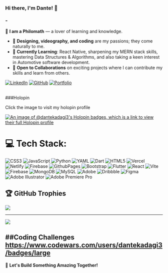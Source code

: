 
### Hi there, I'm Dante! 👋<br><br>- 
👀 **I am a Philomath** — a lover of learning and knowledge.<br>
- 🎨 **Designing, videography, and coding** are my passions; they come naturally to me.<br>
- 🌱 **Currently Learning**: React Native, sharpening my MERN stack skills, mastering Data Structures & Algorithms, and also taking a keen interest in Automotive software development.<br>
- 💞️ **Open to Collaborations** on exciting projects where I can contribute my skills and learn from others.<br>


[![LinkedIn](https://img.shields.io/badge/LinkedIn-Connect-blue?style=for-the-badge&logo=linkedin)](your-linkedin-url)
[![GitHub](https://img.shields.io/badge/GitHub-Follow-black?style=for-the-badge&logo=github)](your-github-url)
[![Portfolio](https://img.shields.io/badge/Portfolio-Explore-orange?style=for-the-badge&logo=web)](your-portfolio-url)<br><br>

###Holopin<br>

Click the image  to visit my holopin profile


[![An image of @dantekadagi3's Holopin badges, which is a link to view their full Holopin profile](https://holopin.me/dantekadagi3)](https://holopin.io/@dantekadagi3)




# 💻 Tech Stack:
![CSS3](https://img.shields.io/badge/css3-%231572B6.svg?style=for-the-badge&logo=css3&logoColor=white) ![JavaScript](https://img.shields.io/badge/javascript-%23323330.svg?style=for-the-badge&logo=javascript&logoColor=%23F7DF1E) ![Python](https://img.shields.io/badge/python-3670A0?style=for-the-badge&logo=python&logoColor=ffdd54) ![YAML](https://img.shields.io/badge/yaml-%23ffffff.svg?style=for-the-badge&logo=yaml&logoColor=151515) ![Dart](https://img.shields.io/badge/dart-%230175C2.svg?style=for-the-badge&logo=dart&logoColor=white) ![HTML5](https://img.shields.io/badge/html5-%23E34F26.svg?style=for-the-badge&logo=html5&logoColor=white) ![Vercel](https://img.shields.io/badge/vercel-%23000000.svg?style=for-the-badge&logo=vercel&logoColor=white) ![Netlify](https://img.shields.io/badge/netlify-%23000000.svg?style=for-the-badge&logo=netlify&logoColor=#00C7B7) ![Firebase](https://img.shields.io/badge/firebase-%23039BE5.svg?style=for-the-badge&logo=firebase) ![GithubPages](https://img.shields.io/badge/github%20pages-121013?style=for-the-badge&logo=github&logoColor=white) ![Bootstrap](https://img.shields.io/badge/bootstrap-%238511FA.svg?style=for-the-badge&logo=bootstrap&logoColor=white) ![Flutter](https://img.shields.io/badge/Flutter-%2302569B.svg?style=for-the-badge&logo=Flutter&logoColor=white)  ![React](https://img.shields.io/badge/react-%2320232a.svg?style=for-the-badge&logo=react&logoColor=%2361DAFB) ![Vite](https://img.shields.io/badge/vite-%23646CFF.svg?style=for-the-badge&logo=vite&logoColor=white) ![Firebase](https://img.shields.io/badge/firebase-a08021?style=for-the-badge&logo=firebase&logoColor=ffcd34) ![MongoDB](https://img.shields.io/badge/MongoDB-%234ea94b.svg?style=for-the-badge&logo=mongodb&logoColor=white) ![MySQL](https://img.shields.io/badge/mysql-4479A1.svg?style=for-the-badge&logo=mysql&logoColor=white) ![Adobe](https://img.shields.io/badge/adobe-%23FF0000.svg?style=for-the-badge&logo=adobe&logoColor=white) ![Dribbble](https://img.shields.io/badge/Dribbble-EA4C89?style=for-the-badge&logo=dribbble&logoColor=white) ![Figma](https://img.shields.io/badge/figma-%23F24E1E.svg?style=for-the-badge&logo=figma&logoColor=white) ![Adobe Illustrator](https://img.shields.io/badge/adobe%20illustrator-%23FF9A00.svg?style=for-the-badge&logo=adobe%20illustrator&logoColor=white) ![Adobe Premiere Pro](https://img.shields.io/badge/Adobe%20Premiere%20Pro-9999FF.svg?style=for-the-badge&logo=Adobe%20Premiere%20Pro&logoColor=white)


## 🏆 GitHub Trophies
![](https://github-profile-trophy.vercel.app/?username=dantekadagi3&theme=radical&no-frame=false&no-bg=true&margin-w=4)

---
[![](https://visitcount.itsvg.in/api?id=dantekadagi3&icon=0&color=0)](https://visitcount.itsvg.in)

<!-- Proudly created with GPRM ( https://gprm.itsvg.in ) -->

##Coding Challenges
https://www.codewars.com/users/dantekadagi3/badges/large
---

🚀 **Let's Build Something Amazing Together!**



<!---
dantekadagi3/dantekadagi3 is a ✨ special ✨ repository because its `README.md` (this file) appears on your GitHub profile.
You can click the Preview link to take a look at your changes.
--->
